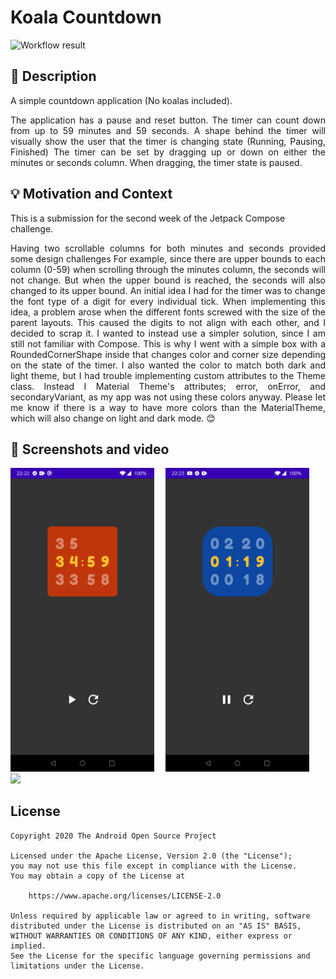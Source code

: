 # Koala Countdown

<!--- Replace <OWNER> with your Github Username and <REPOSITORY> with the name of your repository. -->
<!--- You can find both of these in the url bar when you open your repository in github. -->
![Workflow result](https://github.com/naxx1000/koala_countdown/workflows/Check/badge.svg)

## :scroll: Description

A simple countdown application (No koalas included).

<div style="text-align: justify">The application has a pause and reset button. The timer can count down from up to 59 minutes and 59 seconds. A shape behind the timer will visually show the user that the timer is changing state (Running, Pausing, Finished) The timer can be set by dragging up or down on either the minutes or seconds column. When dragging, the timer state is paused.</div>

## :bulb: Motivation and Context

This is a submission for the second week of the Jetpack Compose challenge.

<div style="text-align: justify">Having two scrollable columns for both minutes and seconds provided some design challenges For example, since there are upper bounds to each column (0-59) when scrolling through the minutes column, the seconds will not change. But when the upper bound is reached, the seconds will also changed to its upper bound. An initial idea I had for the timer was to change the font type of a digit for every individual tick. When implementing this idea, a problem arose when the different fonts screwed with the size of the parent layouts. This caused the digits to not align with each other, and I decided to scrap it. I wanted to instead use a simpler solution, since I am still not familiar with Compose. This is why I went with a simple box with a RoundedCornerShape inside that changes color and corner size depending on the state of the timer. I also wanted the color to match both dark and light theme, but I had trouble implementing custom attributes to the Theme class. Instead I Material Theme's attributes; error, onError, and secondaryVariant, as my app was not using these colors anyway. Please let me know if there is a way to have more colors than the MaterialTheme, which will also change on light and dark mode. 😊</div>

## :camera_flash: Screenshots and video

<img src="/results/screenshot_1.png" width="230">
&emsp;<img src="/results/screenshot_2.png" width="230">
&emsp;<img src="/results/video_1.gif" width="230">

## License

```
Copyright 2020 The Android Open Source Project

Licensed under the Apache License, Version 2.0 (the "License");
you may not use this file except in compliance with the License.
You may obtain a copy of the License at

    https://www.apache.org/licenses/LICENSE-2.0

Unless required by applicable law or agreed to in writing, software
distributed under the License is distributed on an "AS IS" BASIS,
WITHOUT WARRANTIES OR CONDITIONS OF ANY KIND, either express or implied.
See the License for the specific language governing permissions and
limitations under the License.
```